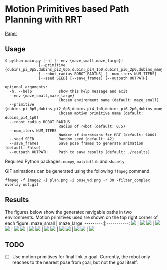 # Motion Primitives based Path Planning with RRT

[Paper](https://arxiv.org/abs/2210.15784)

## Usage
```
$ python main.py [-h] [--env {maze_small,maze_large}]
               [--primitive {dubins_pi_0p5,dubins_pi2_0p5,dubins_pi4_1p0,dubins_pi6_2p0,dubins_many,turtlebot_pi3_0p75_3,turtlebot_pi1p5_1p0_4,perp_turtlebot_1p0}]
               [--robot_radius ROBOT_RADIUS] [--num_iters NUM_ITERS]
               [--seed SEED] [--save_frames] [--outpath OUTPATH]

optional arguments:
  -h, --help            show this help message and exit
  --env {maze_small,maze_large}
                        Chosen environment name (default: maze_small)
  --primitive {dubins_pi_0p5,dubins_pi2_0p5,dubins_pi4_1p0,dubins_pi6_2p0,dubins_many,turtlebot_pi3_0p75_3,turtlebot_pi1p5_1p0_4,perp_turtlebot_1p0}
                        Chosen motion primitive name (default: dubins_pi4_1p0)
  --robot_radius ROBOT_RADIUS
                        Radius of robot (default: 0.5)
  --num_iters NUM_ITERS
                        Number of iterations for RRT (default: 6000)
  --seed SEED           Random seed (default: 42)
  --save_frames         Save pose frames to generate animation (default: False)
  --outpath OUTPATH     Path to save results (default: ./results)
```

Required Python packages: `numpy`, `matplotlib` and `shapely`. 

GIF animations can be generated using the following `ffmpeg` command.

```
ffmpeg -f image2 -i plan.png -i pose_%d.png -r 30 -filter_complex overlay out.gif
```

## Results
The figures below show the generated navigable paths in two environments. Motion primitives used are shown on the top right corner of each figure.
maze_small | maze_large
:---------:|:-----------:
![](results/maze_small_dubins_many.gif) | ![](results/maze_large_dubins_many.gif)
![](results/maze_small_dubins_pi2_0p5.gif) | ![](results/maze_large_dubins_pi2_0p5.gif)
![](results/maze_small_dubins_pi4_1p0.gif) | ![](results/maze_large_dubins_pi4_1p0.gif)
![](results/maze_small_dubins_pi6_2p0.gif) | ![](results/maze_large_dubins_pi6_2p0.gif)
![](results/maze_small_dubins_pi_0p5.gif) | ![](results/maze_large_dubins_pi_0p5.gif)
![](results/maze_small_perp_turtlebot_1p0.gif) | ![](results/maze_large_perp_turtlebot_1p0.gif)
![](results/maze_small_turtlebot_pi1p5_1p0_4.gif) | ![](results/maze_large_turtlebot_pi1p5_1p0_4.gif)
![](results/maze_small_turtlebot_pi3_0p75_3.gif) | ![](results/maze_large_turtlebot_pi3_0p75_3.gif)

## TODO
- [ ] Use motion primitives for final link to goal. Currently, the robot only reaches to the nearest pose from goal, but not the goal itself.
